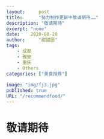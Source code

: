 ```yaml
---
layout:     post
title:      "努力制作更新中敬请期待……"
description: "敬请期待"
excerpt: "none"
date:    2020-08-20
author:     "甜甜圈"
tags:
    - 成都 
    - 雅安
    - 重庆
    - Others
categories: ["美食推荐"]
    
image: "img/fj3.jpg"
published: true 
URL: "/recommendfood/"
---
```


# 敬请期待